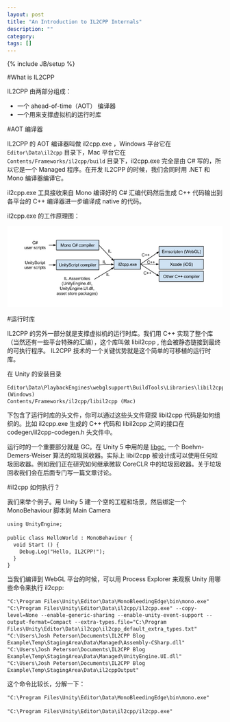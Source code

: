 ```yaml
---
layout: post
title: "An Introduction to IL2CPP Internals"
description: ""
category:
tags: []
---
```

{% include JB/setup %}

#What is IL2CPP

IL2CPP 由两部分组成：

* 一个 ahead-of-time（AOT） 编译器
* 一个用来支撑虚拟机的运行时库

#AOT 编译器

IL2CPP 的 AOT 编译器叫做 il2cpp.exe ，Windows 平台它在 `Editor\Data\il2cpp` 目录下，Mac 平台它在 `Contents/Frameworks/il2cpp/build` 目录下，il2cpp.exe 完全是由 C# 写的，所以它是一个 Managed 程序。在开发 IL2CPP 的时候，我们会同时用 .NET 和 Mono 编译器编译它。

il2cpp.exe 工具接收来自 Mono 编译好的 C# 汇编代码然后生成 C++ 代码输出到各平台的 C++ 编译器进一步编译成 native 的代码。

il2cpp.exe 的工作原理图：

![il2cpp toolchain](/assets/images/il2cpp-toolchain-smaller.png)

#运行时库

IL2CPP 的另外一部分就是支撑虚拟机的运行时库。我们用 C++ 实现了整个库（当然还有一些平台特殊的汇编），这个库叫做 libil2cpp , 他会被静态链接到最终的可执行程序。
IL2CPP 技术的一个关键优势就是这个简单的可移植的运行时库。

在 Unity 的安装目录

    Editor\Data\PlaybackEngines\webglsupport\BuildTools\Libraries\libil2cpp\include (Windows)
    Contents/Frameworks/il2cpp/libil2cpp (Mac)

下包含了运行时库的头文件，你可以通过这些头文件窥探 libil2cpp 代码是如何组织的。比如 il2cpp.exe 生成的 C++ 代码和 libil2cpp 之间的接口在 codegen/il2cpp-codegen.h 头文件中。

运行时的一个重要部分就是 GC。在 Unity 5 中用的是 [libgc](https://github.com/ivmai/bdwgc/), 一个 Boehm-Demers-Weiser  算法的垃圾回收器。实际上 libil2cpp 被设计成可以使用任何垃圾回收器。例如我们正在研究如何继承微软 CoreCLR 中的垃圾回收器。关于垃圾回收我们会在后面专门写一篇文章讨论。

#il2cpp 如何执行？

我们来举个例子。用 Unity 5 建一个空的工程和场景，然后绑定一个 MonoBehaviour 脚本到 Main Camera

    using UnityEngine;

    public class HelloWorld : MonoBehaviour {
      void Start () {
        Debug.Log("Hello, IL2CPP!");
      }
    }

当我们编译到 WebGL 平台的时候，可以用 Process Explorer 来观察 Unity 用哪些命令来执行 il2cpp:

    "C:\Program Files\Unity\Editor\Data\MonoBleedingEdge\bin\mono.exe" "C:\Program Files\Unity\Editor\Data\il2cpp/il2cpp.exe" --copy-level=None --enable-generic-sharing --enable-unity-event-support --output-format=Compact --extra-types.file="C:\Program Files\Unity\Editor\Data\il2cpp\il2cpp_default_extra_types.txt" "C:\Users\Josh Peterson\Documents\IL2CPP Blog Example\Temp\StagingArea\Data\Managed\Assembly-CSharp.dll" "C:\Users\Josh Peterson\Documents\IL2CPP Blog Example\Temp\StagingArea\Data\Managed\UnityEngine.UI.dll" "C:\Users\Josh Peterson\Documents\IL2CPP Blog Example\Temp\StagingArea\Data\il2cppOutput"

这个命令比较长，分解一下：

    "C:\Program Files\Unity\Editor\Data\MonoBleedingEdge\bin\mono.exe"

    "C:\Program Files\Unity\Editor\Data\il2cpp/il2cpp.exe"